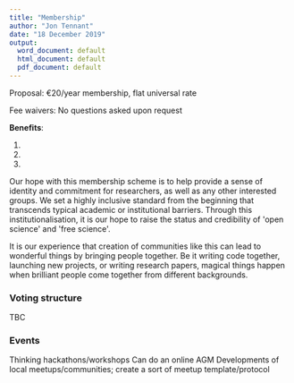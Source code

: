 ```yaml
---
title: "Membership"
author: "Jon Tennant"
date: "18 December 2019"
output:
  word_document: default
  html_document: default
  pdf_document: default
---
```


Proposal: €20/year membership, flat universal rate

Fee waivers: No questions asked upon request

**Benefits**:

1.

2.

3.

Our hope with this membership scheme is to help provide a sense of identity and commitment for researchers, as well as any other interested groups. We set a highly inclusive standard from the beginning that transcends typical academic or institutional barriers. Through this institutionalisation, it is our hope to raise the status and credibility of 'open science' and 'free science'.

It is our experience that creation of communities like this can lead to wonderful things by bringing people together. Be it writing code together, launching new projects, or writing research papers, magical things happen when brilliant people come together from different backgrounds.

### Voting structure

TBC


### Events

Thinking hackathons/workshops
Can do an online AGM
Developments of local meetups/communities; create a sort of meetup template/protocol